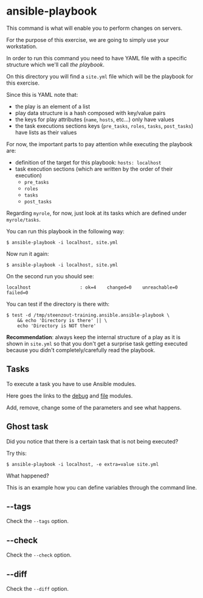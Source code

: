 # ansible-playbook

This command is what will enable you to
perform changes on servers.

For the purpose of this exercise,
we are going to simply use your workstation.

In order to run this command you need to have YAML file
with a specific structure
which we'll call _the playbook_.

On this directory you will find a `site.yml` file
which will be the playbook for this exercise.

Since this is YAML note that:

- the play is an element of a list
- play data structure is a hash composed with key/value pairs
- the keys for play attributes (`name`, `hosts`, etc...) only have values
- the task executions sections keys (`pre_tasks`, `roles`, `tasks`, `post_tasks`) have lists as their values

For now, the important parts to pay attention while executing the playbook are:

- definition of the target for this playbook: `hosts: localhost`
- task execution sections (which are written by the order of their execution)
    - `pre_tasks`
    - `roles`
    - `tasks`
    - `post_tasks`

Regarding `myrole`,
for now,
just look at its tasks which are defined under `myrole/tasks`.

You can run this playbook in the following way:

    $ ansible-playbook -i localhost, site.yml

Now run it again:

    $ ansible-playbook -i localhost, site.yml

On the second run you should see:

    localhost                  : ok=4    changed=0    unreachable=0    failed=0

You can test if the directory is there with:

    $ test -d /tmp/steenzout-training.ansible.ansible-playbook \
        && echo 'Directory is there' || \
        echo 'Directory is NOT there'

**Recommendation**: always keep the internal structure of a play as it is shown in `site.yml` so
that you don't get a surprise task getting executed because
you didn't completely/carefully read the playbook.


## Tasks

To execute a task you have to use Ansible modules.

Here goes the links to the [debug][module_debug] and [file][module_file] modules.

Add, remove, change some of the parameters and see what happens.


## Ghost task

Did you notice that there is a certain task that is not being executed?

Try this:

    $ ansible-playbook -i localhost, -e extra=value site.yml

What happened?

This is an example how you can define variables through the command line.


## --tags

Check the `--tags` option.


## --check

Check the `--check` option.


## --diff

Check the `--diff` option.


[module_debug]:     http://docs.ansible.com/ansible/debug_module.html   "debug module"
[module_file]:      http://docs.ansible.com/ansible/file_module.html    "file module"
